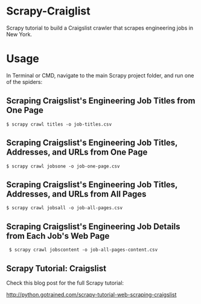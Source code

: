 # Scrapy-Craiglist
Scrapy tutorial to build a Craigslist crawler that scrapes engineering jobs in New York.

# Usage
In Terminal or CMD, navigate to the main Scrapy project folder, and run one of the spiders:

## Scraping Craigslist's Engineering Job Titles from One Page
```$ scrapy crawl titles -o job-titles.csv```

## Scraping Craigslist's Engineering Job Titles, Addresses, and URLs from One Page
```$ scrapy crawl jobsone -o job-one-page.csv```

## Scraping Craigslist's Engineering Job Titles, Addresses, and URLs from All Pages
```$ scrapy crawl jobsall -o job-all-pages.csv```

## Scraping Craigslist's Engineering Job Details from Each Job's Web Page
``` $ scrapy crawl jobscontent -o job-all-pages-content.csv```

## Scrapy Tutorial: Craigslist
Check this blog post for the full Scrapy tutorial:

http://python.gotrained.com/scrapy-tutorial-web-scraping-craigslist
